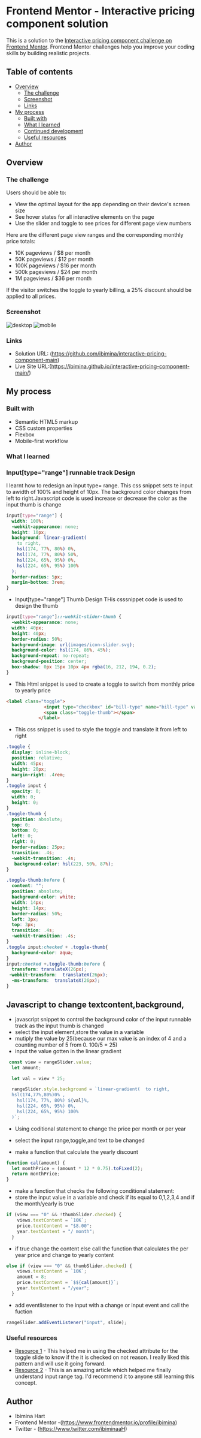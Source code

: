 # Frontend Mentor - Interactive pricing component solution

This is a solution to the [Interactive pricing component challenge on Frontend Mentor](https://www.frontendmentor.io/challenges/interactive-pricing-component-t0m8PIyY8). Frontend Mentor challenges help you improve your coding skills by building realistic projects. 

## Table of contents

- [Overview](#overview)
  - [The challenge](#the-challenge)
  - [Screenshot](#screenshot)
  - [Links](#links)
- [My process](#my-process)
  - [Built with](#built-with)
  - [What I learned](#what-i-learned)
  - [Continued development](#continued-development)
  - [Useful resources](#useful-resources)
- [Author](#author)




## Overview

### The challenge

Users should be able to:

- View the optimal layout for the app depending on their device's screen size
- See hover states for all interactive elements on the page
- Use the slider and toggle to see prices for different page view numbers


Here are the different page view ranges and the corresponding monthly price totals:

- 10K pageviews / $8 per month
- 50K pageviews / $12 per month
- 100K pageviews / $16 per month
- 500k pageviews / $24 per month
- 1M pageviews / $36 per month

If the visitor switches the toggle to yearly billing, a 25% discount should be applied to all prices.



### Screenshot

![desktop](Capture024.png)
![mobile](Capture025.png)


### Links

- Solution URL: (https://github.com/ibimina/interactive-pricing-component-main)
- Live Site URL:(https://ibimina.github.io/interactive-pricing-component-main/)

## My process

### Built with

- Semantic HTML5 markup
- CSS custom properties
- Flexbox
- Mobile-first workflow


### What I learned


### Input[type="range"] runnable track Design

I learnt how to redesign an input type= range.
This css snippet sets te input to awidth of 100% and height of 10px. The background color changes from left to right.Javascript code is used increase or decrease the color as the input thumb is change

```css
input[type="range"] {
  width: 100%;
  -webkit-appearance: none;
  height: 10px;
  background: linear-gradient(
    to right,
    hsl(174, 77%, 80%) 0%,
    hsl(174, 77%, 80%) 50%,
    hsl(224, 65%, 95%) 0%,
    hsl(224, 65%, 95%) 100%
  );
  border-radius: 5px;
  margin-bottom: 3rem;
}
```
- Input[type="range"] Thumb Design
THis csssnippet code is used to design the thumb 
```css
input[type="range"]::-webkit-slider-thumb {
  -webkit-appearance: none;
  width: 40px;
  height: 40px;
  border-radius: 50%;
  background-image: url(images/icon-slider.svg);
  background-color: hsl(174, 86%, 45%);
  background-repeat: no-repeat;
  background-position: center;
  box-shadow: 0px 15px 10px 4px rgba(16, 212, 194, 0.2);
}
```
- This Html snippet is used to create a toggle to switch from monthly price to yearly price

```html
<label class="toggle">
              <input type="checkbox" id="bill-type" name="bill-type" value="check"/>
              <span class="toggle-thumb"></span>
            </label>
```
- This css snippet is used to style the toggle and translate it from left to right
```css
.toggle {
  display: inline-block;
  position: relative;
  width: 45px;
  height: 20px;
  margin-right: .4rem;
}
.toggle input {
  opacity: 0;
  width: 0;
  height: 0;
}
.toggle-thumb {
  position: absolute;
  top: 0;
  bottom: 0;
  left: 0;
  right: 0;
  border-radius: 25px;
  transition: .4s;
  -webkit-transition: .4s;
   background-color: hsl(223, 50%, 87%);
}

.toggle-thumb:before {
  content: "";
  position: absolute;
  background-color: white;
  width: 14px;
  height: 14px;
  border-radius: 50%;
  left: 3px;
  top: 3px;
  transition: .4s;
  -webkit-transition: .4s;
}
.toggle input:checked + .toggle-thumb{
  background-color: aqua;
}
input:checked +.toggle-thumb:before {
  transform: translateX(26px);
 -webkit-transform:  translateX(26px);
  -ms-transform:  translateX(26px);
}
```
##  Javascript to change textcontent,background,
- javascript snippet to control the background color of the input runnable track as the input thumb is changed
- select the input element,store the value in a variable 
- mutiply the value by 25(because our max value is an index of 4 and a counting number of 5 from 0. 100/5 = 25)
- input the value gotten in the linear gradient
```js
 const view = rangeSlider.value;
  let amount;

  let val = view * 25;

  rangeSlider.style.background = `linear-gradient(  to right,
  hsl(174,77%,80%)0% ,
    hsl(174, 77%, 80%) ${val}%,
    hsl(224, 65%, 95%) 0%,
    hsl(224, 65%, 95%) 100%
  )`;

```
- Using coditional statement to change the price per month or per year 

- select the input range,toggle,and text to be changed
- make a function that calculate the yearly discount 

```js
function cal(amount) {
  let monthPrice = (amount * 12 * 0.75).toFixed(2);
  return monthPrice;
}
```
-  make a function that checks the following conditional statement:
- store the input value in a variable and check if its equal to 0,1,2,3,4 and if the month/yearly is true

```js
if (view === "0" && !thumbSlider.checked) {
    views.textContent = `10K`;
    price.textContent = "$8.00";
    year.textContent = "/ month";
  }
```
- if true change the content else  call the function that calculates the per year price and change to yearly content
```js
else if (view === "0" && thumbSlider.checked) {
    views.textContent = `10K`;
    amount = 8;
    price.textContent = `$${cal(amount)}`;
    year.textContent = "/year";
  }
```
- add eventlistener to the input with a change or input event and call the fuction
```js
rangeSlider.addEventListener("input", slide);
```

### Useful resources

- [Resource 1](https://www.developer.mozilla.org/en-US/docs/Web/HTML/Element/input/checkbox) - This helped me in using the checked attribute for the toggle slide to know if the it is checked on not reason. I really liked this pattern and will use it going forward.
- [Resource 2](https://www.developer.mozilla.org/en-US/docs/Web/HTML/Element/input/range) - This is an amazing article which helped me finally understand input range tag. I'd recommend it to anyone still learning this concept.


## Author

- Ibimina Hart
- Frontend Mentor -(https://www.frontendmentor.io/profile/ibimina)
- Twitter - (https://www.twitter.com/ibiminaaH)




